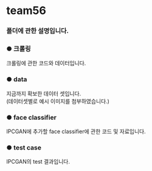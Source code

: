 # team56

### 폴더에 관한 설명입니다.

### ● 크롤링
크롤링에 관한 코드와 데이터입니다.

### ● data
지금까지 확보한 데이터 셋입니다.  
(데이터셋별로 예시 이미지를 첨부하였습니다.)

### ● face classifier
IPCGAN에 추가할 face classifier에 관한 코드 및 자료입니다.

### ● test case
IPCGAN의 test 결과입니다.
